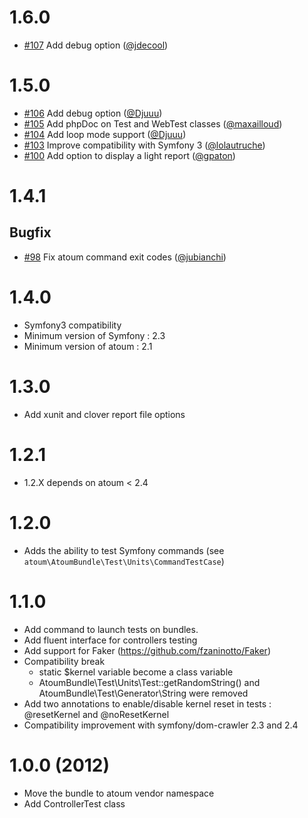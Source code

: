 1.6.0
=====

* [#107](https://github.com/atoum/AtoumBundle/pull/107) Add debug option ([@jdecool])

1.5.0
===========

* [#106](https://github.com/atoum/AtoumBundle/pull/106) Add debug option ([@Djuuu])
* [#105](https://github.com/atoum/AtoumBundle/pull/105) Add phpDoc on Test and WebTest classes ([@maxailloud])
* [#104](https://github.com/atoum/AtoumBundle/pull/104) Add loop mode support ([@Djuuu])
* [#103](https://github.com/atoum/AtoumBundle/pull/103) Improve compatibility with Symfony 3 ([@lolautruche])
* [#100](https://github.com/atoum/AtoumBundle/pull/100) Add option to display a light report ([@gpaton])

1.4.1
=====

## Bugfix

* [#98](https://github.com/atoum/AtoumBundle/pull/98) Fix atoum command exit codes ([@jubianchi])

1.4.0
=====

* Symfony3 compatibility
* Minimum version of Symfony : 2.3
* Minimum version of atoum : 2.1

1.3.0
=====

* Add xunit and clover report file options

1.2.1
=====

* 1.2.X depends on atoum < 2.4

1.2.0
=====

* Adds the ability to test Symfony commands (see `atoum\AtoumBundle\Test\Units\CommandTestCase`)

1.1.0
=====

  * Add command to launch tests on bundles.
  * Add fluent interface for controllers testing
  * Add support for Faker (https://github.com/fzaninotto/Faker)
  * Compatibility break
      * static $kernel variable become a class variable
      * AtoumBundle\Test\Units\Test::getRandomString() and AtoumBundle\Test\Generator\String were removed
  * Add two annotations to enable/disable kernel reset in tests : @resetKernel and @noResetKernel
  * Compatibility improvement with symfony/dom-crawler 2.3 and 2.4

1.0.0 (2012)
============

  * Move the bundle to atoum vendor namespace
  * Add ControllerTest class

[@jubianchi]: https://github.com/jubianchi
[@Djuuu]: https://github.com/Djuuu
[@lolautruche]: https://github.com/lolautruche
[@gpaton]: https://github.com/gpaton
[@maxailloud]: https://github.com/maxailloud
[@jdecool]: https://github.com/jdecool
